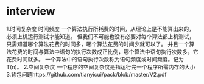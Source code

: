# interview
1.时间复杂度
  时间频度 一个算法执行所耗费的时间，从理论上是不能算出来的，必须上机运行测试才能知道。
但我们不可能也没有必要对每个算法都上机测试，只需知道哪个算法花费的时间多，哪个算法花费的时间少就可以了。
并且一个算法花费的时间与算法中语句的执行次数成正比例，哪个算法中语句执行次数多，它花费时间就多。
一个算法中的语句执行次数称为语句频度或时间频度。记为T(n)。
2.空间复杂度
  一个程序的空间复杂度是指运行完一个程序所需内存的大小
3.背包问题https://github.com/tianyicui/pack/blob/master/V2.pdf
